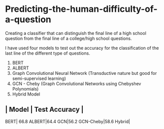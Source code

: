 # Predicting-the-human-difficulty-of-a-question
Creating a classifier that can distinguish the final line of a high school question from the final line of a college/high school questions.

I have used four models to test out the accuracy for the classification of the last line of the different type of questions.
1. BERT
2. ALBERT
3. Graph Convolutional Neural Network (Transductive nature but good for semi-supervised learning)
4. GCN - Cheby (Graph Convolutional Networks using Chebyshev Polynomials)
5. Hybrid Model


| Model | Test Accuracy |
--------------------
BERT| 66.8
ALBERT|64.4
GCN|56.2
GCN-Cheby|58.6
Hybrid|
